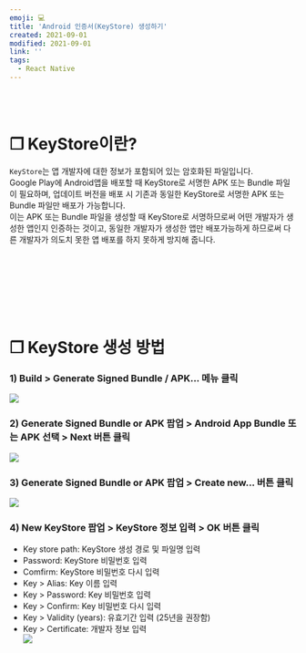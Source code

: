 ```yaml
---
emoji: 💻
title: 'Android 인증서(KeyStore) 생성하기'
created: 2021-09-01
modified: 2021-09-01
link: ''
tags:
  - React Native
---
```

<br></br>





# **❐ KeyStore이란?**
`KeyStore`는 앱 개발자에 대한 정보가 포함되어 있는 암호화된 파일입니다.  
Google Play에 Android앱을 배포할 때 KeyStore로 서명한 APK 또는 Bundle 파일이 필요하며, 업데이트 버전을 배포 시 기존과 동일한 KeyStore로 서명한 APK 또는 Bundle 파일만 배포가 가능합니다.  
이는 APK 또는 Bundle 파일을 생성할 때 KeyStore로 서명하므로써 어떤 개발자가 생성한 앱인지 인증하는 것이고, 동일한 개발자가 생성한 앱만 배포가능하게 하므로써 다른 개발자가 의도치 못한 앱 배포를 하지 못하게 방지해 줍니다.
<br></br><br></br><br></br><br></br>





# **❐ KeyStore 생성 방법**
### 1) Build > Generate Signed Bundle / APK... 메뉴 클릭
![](/assets/react-native-keystore1.png)

### 2) Generate Signed Bundle or APK 팝업 > Android App Bundle 또는 APK 선택 > Next 버튼 클릭
![](/assets/react-native-keystore2.png)

### 3) Generate Signed Bundle or APK 팝업 > Create new... 버튼 클릭
![](/assets/react-native-keystore3.png)

### 4) New KeyStore 팝업 > KeyStore 정보 입력 > OK 버튼 클릭
- Key store path: KeyStore 생성 경로 및 파일명 입력  
- Password: KeyStore 비밀번호 입력  
- Comfirm: KeyStore 비밀번호 다시 입력  
- Key > Alias: Key 이름 입력  
- Key > Password: Key 비밀번호 입력  
- Key > Confirm: Key 비밀번호 다시 입력  
- Key > Validity (years): 유효기간 입력 (25년을 권장함)  
- Key > Certificate: 개발자 정보 입력  
![](/assets/react-native-keystore4.png)